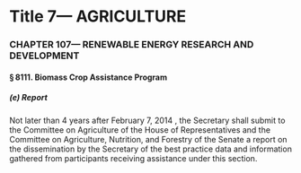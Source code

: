 
# Title 7— AGRICULTURE
### CHAPTER 107— RENEWABLE ENERGY RESEARCH AND DEVELOPMENT
#### § 8111. Biomass Crop Assistance Program
##### (e) Report

Not later than 4 years after February 7, 2014 , the Secretary shall submit to the Committee on Agriculture of the House of Representatives and the Committee on Agriculture, Nutrition, and Forestry of the Senate a report on the dissemination by the Secretary of the best practice data and information gathered from participants receiving assistance under this section.
